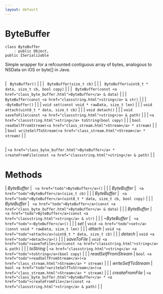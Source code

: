 ```yaml
---
layout: default
---
```


# ByteBuffer

```
class ByteBuffer
    : public Object, 
public ISerializable
```


Simple wrapper for a refcounted contiguous array of bytes, analogous to NSData on iOS or byte[] in Java.     

    
## 



## 

| ` ByteBuffer()` |  |
| ` ByteBuffer(size_t cb)` |  |
| ` ByteBuffer(uint8_t * data, size_t cb, bool copy)` |  |
| ` ByteBuffer(const <a href="class_byte_buffer.html">ByteBuffer</a> & data)` |  |
| ` ByteBuffer(const <a href="classstring.html">string</a> & str)` |  |
| ` ~ByteBuffer()` |  |
| `void set(const void * rawData, size_t len)` |  |
| `void attach(uint8_t * data, size_t cb)` |  |
| `void detach()` |  |
| `void saveToFile(const <a href="classstring.html">string</a> & path)` |  |
| `<a href="classstring.html">string</a> toString(bool copy)` |  |
| `bool readSelfFromStream(<a href="class_stream.html">Stream</a> * stream)` |  |
| `bool writeSelfToStream(<a href="class_stream.html">Stream</a> * stream)` |  |


## 

| `<a href="class_byte_buffer.html">ByteBuffer</a> * createFromFile(const <a href="classstring.html">string</a> & path)` |  |


# Methods

| *ByteBuffer* |  ` <a href="todo">ByteBuffer</a>()` |  |
| *ByteBuffer* |  ` <a href="todo">ByteBuffer</a>(size_t cb)` |  |
| *ByteBuffer* |  ` <a href="todo">ByteBuffer</a>(uint8_t * data, size_t cb, bool copy)` |  |
| *ByteBuffer* |  ` <a href="todo">ByteBuffer</a>(const <a href="class_byte_buffer.html">ByteBuffer</a> & data)` |  |
| *ByteBuffer* |  ` <a href="todo">ByteBuffer</a>(const <a href="classstring.html">string</a> & str)` |  |
| *~ByteBuffer* |  ` <a href="todo">~ByteBuffer</a>()` |  |
| *set* |  `void <a href="todo">set</a>(const void * rawData, size_t len)` |  |
| *attach* |  `void <a href="todo">attach</a>(uint8_t * data, size_t cb)` |  |
| *detach* |  `void <a href="todo">detach</a>()` |  |
| *saveToFile* |  `void <a href="todo">saveToFile</a>(const <a href="classstring.html">string</a> & path)` |  |
| *toString* |  `<a href="classstring.html">string</a> <a href="todo">toString</a>(bool copy)` |  |
| *readSelfFromStream* |  `bool <a href="todo">readSelfFromStream</a>(<a href="class_stream.html">Stream</a> * stream)` |  |
| *writeSelfToStream* |  `bool <a href="todo">writeSelfToStream</a>(<a href="class_stream.html">Stream</a> * stream)` |  |
| *createFromFile* |  `<a href="class_byte_buffer.html">ByteBuffer</a> * <a href="todo">createFromFile</a>(const <a href="classstring.html">string</a> & path)` |  |
